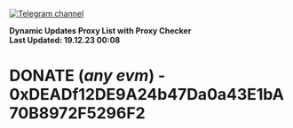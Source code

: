 [![Telegram channel](https://img.shields.io/endpoint?url=https://runkit.io/damiankrawczyk/telegram-badge/branches/master?url=https://t.me/n4z4v0d)](https://t.me/n4z4v0d) 

**Dynamic Updates Proxy List with Proxy Checker**  
**Last Updated: 19.12.23 00:08**

# DONATE (_any evm_) - 0xDEADf12DE9A24b47Da0a43E1bA70B8972F5296F2
